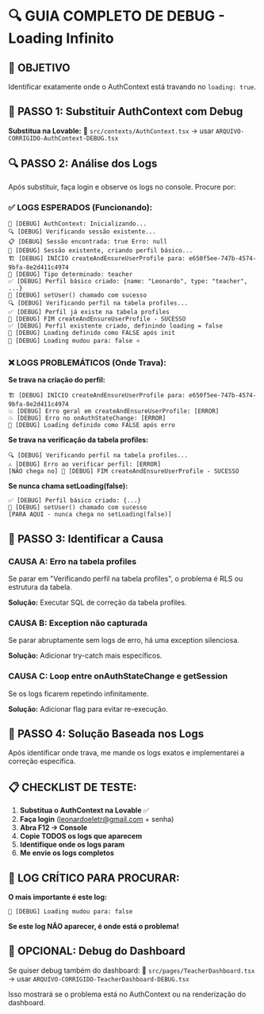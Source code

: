 # 🔍 GUIA COMPLETO DE DEBUG - Loading Infinito

## 🎯 OBJETIVO
Identificar exatamente onde o AuthContext está travando no `loading: true`.

## 🚀 PASSO 1: Substituir AuthContext com Debug

**Substitua na Lovable:**
📁 `src/contexts/AuthContext.tsx` → usar `ARQUIVO-CORRIGIDO-AuthContext-DEBUG.tsx`

## 🔍 PASSO 2: Análise dos Logs

Após substituir, faça login e observe os logs no console. Procure por:

### ✅ **LOGS ESPERADOS (Funcionando):**
```
🚀 [DEBUG] AuthContext: Inicializando...
🔍 [DEBUG] Verificando sessão existente...
📋 [DEBUG] Sessão encontrada: true Erro: null
👤 [DEBUG] Sessão existente, criando perfil básico...
🏗️ [DEBUG] INÍCIO createAndEnsureUserProfile para: e650f5ee-747b-4574-9bfa-8e2d411c4974
🎯 [DEBUG] Tipo determinado: teacher
✅ [DEBUG] Perfil básico criado: {name: "Leonardo", type: "teacher", ...}
🎯 [DEBUG] setUser() chamado com sucesso
🔍 [DEBUG] Verificando perfil na tabela profiles...
✅ [DEBUG] Perfil já existe na tabela profiles
🏁 [DEBUG] FIM createAndEnsureUserProfile - SUCESSO
✅ [DEBUG] Perfil existente criado, definindo loading = false
🎯 [DEBUG] Loading definido como FALSE após init
🔄 [DEBUG] Loading mudou para: false ⭐
```

### ❌ **LOGS PROBLEMÁTICOS (Onde Trava):**

**Se trava na criação do perfil:**
```
🏗️ [DEBUG] INÍCIO createAndEnsureUserProfile para: e650f5ee-747b-4574-9bfa-8e2d411c4974
💥 [DEBUG] Erro geral em createAndEnsureUserProfile: [ERROR]
💥 [DEBUG] Erro no onAuthStateChange: [ERROR]
🎯 [DEBUG] Loading definido como FALSE após erro
```

**Se trava na verificação da tabela profiles:**
```
🔍 [DEBUG] Verificando perfil na tabela profiles...
⚠️ [DEBUG] Erro ao verificar perfil: [ERROR]
[NÃO chega no] 🏁 [DEBUG] FIM createAndEnsureUserProfile - SUCESSO
```

**Se nunca chama setLoading(false):**
```
✅ [DEBUG] Perfil básico criado: {...}
🎯 [DEBUG] setUser() chamado com sucesso
[PARA AQUI - nunca chega no setLoading(false)]
```

## 🚨 PASSO 3: Identificar a Causa

### **CAUSA A: Erro na tabela profiles**
Se parar em "Verificando perfil na tabela profiles", o problema é RLS ou estrutura da tabela.

**Solução:** Executar SQL de correção da tabela profiles.

### **CAUSA B: Exception não capturada**
Se parar abruptamente sem logs de erro, há uma exception silenciosa.

**Solução:** Adicionar try-catch mais específicos.

### **CAUSA C: Loop entre onAuthStateChange e getSession**
Se os logs ficarem repetindo infinitamente.

**Solução:** Adicionar flag para evitar re-execução.

## 🔧 PASSO 4: Solução Baseada nos Logs

Após identificar onde trava, me mande os logs exatos e implementarei a correção específica.

## 📋 CHECKLIST DE TESTE:

1. **Substitua o AuthContext na Lovable** ✅
2. **Faça login** (leonardoeletr@gmail.com + senha)
3. **Abra F12 → Console**
4. **Copie TODOS os logs que aparecem**
5. **Identifique onde os logs param**
6. **Me envie os logs completos**

## 🎯 LOG CRÍTICO PARA PROCURAR:

**O mais importante é este log:**
```
🔄 [DEBUG] Loading mudou para: false
```

**Se este log NÃO aparecer, é onde está o problema!**

## 🚀 OPCIONAL: Debug do Dashboard

Se quiser debug também do dashboard:
📁 `src/pages/TeacherDashboard.tsx` → usar `ARQUIVO-CORRIGIDO-TeacherDashboard-DEBUG.tsx`

Isso mostrará se o problema está no AuthContext ou na renderização do dashboard. 